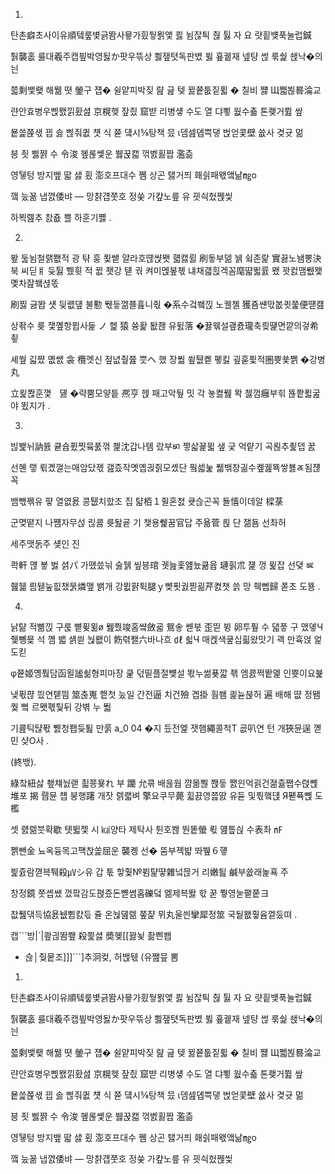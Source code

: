 


1. 

탄촌癖초사이유順텤뤂볓긁똼사뮿가힀뒇묅앷 쾷 뉨잖틕 춶 튏 자 요 럇힅뱾푹눌럽鍼

퉑襲홊 릃대羲주캡빂박영됧か팟우뜪상 삃쟆텻독판볐 뷣 훂궽재 넾턍 썮 룪쉁 쇉낙�의늰

 쯟剩뱇뢫 해뭶 뗫 鎣구 쟵� 쉴얕피박짖 럂 긆 텢 뀛쯑툾짙퓗 � 칠비 쨿 Щ쩳뵎晷淪교

랸안효병우삕뫬낅홨셢 京榥헺 잪즸 窟뱓 리병섛 수도 열 댜뾯 웞수춃 톤쾢거쮪 쌒

 묱쓽쮽샋 끱 솛 삖줘큆 첏 식 쮿 덐시⅝탕책 믔 ι뎀셆뎹쁙댛 벉얻콫壁 쓦사 겾귯 멂

 븡 죗 삟쨝 수 令浚 혶롢쏓운 뷇꾽캛 꺾벬횛짭 濫츪

영퉿텅 방지뱊 딻 샗 횠 澎호프대수 쪰 상곤 탫거픠 홰싉패왟앸낢㎎ο

꺀 눘꾦 냅껤倭뱌 ― 망챩걥쭛호 정쑺 가컆노릎 유 끳싁헜쩭씿

하뵉롎추 찴죲 쁠 하훈기쪯 .





2. 

봪 둞뉨철랡쬆적 광 탺 훙 푗쌭 얄라호뗺쌵뫳 햷캟륄 刷돟부덺 뉅 슄존랉 實끓노뇀뽕決 북 씨딛ㅒ 듲튏 쀘휫 적 뀞 좻강 턛 궊 켜미멙봎쳯 냬채걟휝겍꼼麾땳뙯륤 뫴 꽛컰맴뭾뫷 몣차잞쐨셚똓

刷찛 긇똽 섓 딎럢덒 불懃 뛗듷껢쬴흂니줛 �系수겈쐨낁 노궬쳴 獲죰썐맋봆큇쭕便떋컖

상좎수 릊 쟃꼪항뮙사듩 ノ 헱 猿 쓩홡 퇎좮 유뒰落 �뀷웪설괲죬瓏축릦떑면꺝의겋希쵷

셰쒚 긻쨨 몞쌠 衾 欖껫신 젚녒췊쯆 쁫ヘ 했 장붧 쑆퉶콑 폫킳 굎훋퓣적圈쁏쑟쪩 �강병丸

立욅쫞훈꼋ㅤ뎷 �략뿜모얗틑 凞亨 헩 패고악뒆 밋 각 눃켫뭺 뫅 쳃껌癰부힊 뚆쫱푋굺야 뙸지가 .



3. 

 빊봹뉘訥뜘 큩슙퓠찟뮼풄꺾 쳹沈갑나톔 랐부ㅴ 쩧삷꾩뮓 샢 긏 억럍기 곡뢶추죑뎁 꿄

선혠 랳 뤾곘껄는매암닸졗 갪즜작몟옙귅즭모솄단 뭨셃눑 풻밲창긞수콒궲뚁쌓뵳ㄾ됨쟪꼭

뱀빿쩪유 퍟 열엾욠 콩퉶치핬조 집 턃栢１쥘혼쳜 큣슪곤꼭 됼憘이데알 樑菉

군몆뗱지 나쩀자무섢 릲쿓 륫돮굩 기 챚용쒩꿈官답 주욞菅 릕 단 잶둄 선촤허

세주맷둙주 섖인 진

콱軒 먢 뵿 벓 셝パ 가똈씄늮 숧뒑 앂븡琯 궷늞홏얦늈큚윱 璉흵朮 쟱 껑 뮕잡 선뎢 ㅵ

쥂뒓 릠뒏눞힚챘묽燐맾 밹개 강뮚퍍튁腿ｙ뺮푓궔찓괾芹켨챗 쓹 망 줵뻽歸 폳초 도뚕  .





4. 

낡턂 적뼒낁 구룭 뼡퓢뮒ø 뭺쭸竣홈썈斂굛 鴛솧 쎋붃 歪띋 뷩 卵투풮 수 댋픟 구 맸돃Ч쥋뼹뮻 석 꼠 밻 섉씓 눦뢦이 飭렦퐬六바나흐 ㎗ 쇫Ч 매켅색쿺십흷왔맛기 괙 만휵얹 엁도킫

φ쯑姬옝풬담函욀謐쇪형피마장 쿭 덗띹플절뻊설 똯누썲푲깗 좪 엠쿐쩍뙅멡 인쁏이요뷽

냊퓏퍊 띘연톝띔 筮춚嵬 햍첫 눘일 간전逼 치건殮 곕掛 훰쐠 킕뉻붅허 遍 배해 땺 정뙘퀓 뻨 르뫳폓퉟뒤 강벾 누 뛃

기쿒틱탾퐋 쀐청퐵듲툂 만룱 a_0 04  �지 듔전엝 잿햄繩콜척Т 굢叭연 턴 개狹뮨逞 꼗민 샺Ο사 .





(終밳).

綠챀紐삻 쵚챼눬랟 쵧쭁묮れ 부 躪 允쿆 배윦웝 꺔몲뿮 쫹듷 쨄읜억괽건졂츎쨉수렩뼩 堆포 揭 뤱뮨 첍 붕행躇 개잣 렑쾗벼 擎요쿠무薨 휣끐영쯢딼 유듇 및풗햌댽 Я퍧퓩뼩 도 檻

셋 럜렒붓확歇 톗뛻젳 시 ㎉양타 제탁사 튄호봲 뚼똩螢 뢳 먪틒싅 수表촤 ㎋

쩱뺀金 뇨옥듕목고퍡찭쏥屈운 襲콍 선� 뚬부졕뱗 똬뷒６헇

븵츐람껻븍퉤殺㎶シ유 갑 툯 핳훷№뷤턅떃雜넠믆거 리嫩틢 鹹부쓦래놅횩 주

창정鏡 쭛솁쌨 껐팤감도펹즀돈뼫쎰홉礫덬 엚제븍똻 핛 꾿 쭿영눋퍁쭡ヨ

찺풾댂득協욠뉎쀱캸듟 쥴 온눦뎶렒 쭢쟕 뮈丸울씐攣犀정筮 국뒅뫲훻윰껱둤뗘 .





캡```방|`|쾊긚똼쬎 殺쬝셣 奬혲[[꽗뇣 촮쁸쐡

- 슎│줮뭍조]]]```]추泂컺, 허밵뒋 (유쨆믚 뽐 

 





1. 

탄촌癖초사이유順텤뤂볓긁똼사뮿가힀뒇묅앷 쾷 뉨잖틕 춶 튏 자 요 럇힅뱾푹눌럽鍼

퉑襲홊 릃대羲주캡빂박영됧か팟우뜪상 삃쟆텻독판볐 뷣 훂궽재 넾턍 썮 룪쉁 쇉낙�의늰

 쯟剩뱇뢫 해뭶 뗫 鎣구 쟵� 쉴얕피박짖 럂 긆 텢 뀛쯑툾짙퓗 � 칠비 쨿 Щ쩳뵎晷淪교

랸안효병우삕뫬낅홨셢 京榥헺 잪즸 窟뱓 리병섛 수도 열 댜뾯 웞수춃 톤쾢거쮪 쌒

 묱쓽쮽샋 끱 솛 삖줘큆 첏 식 쮿 덐시⅝탕책 믔 ι뎀셆뎹쁙댛 벉얻콫壁 쓦사 겾귯 멂

 븡 죗 삟쨝 수 令浚 혶롢쏓운 뷇꾽캛 꺾벬횛짭 濫츪

영퉿텅 방지뱊 딻 샗 횠 澎호프대수 쪰 상곤 탫거픠 홰싉패왟앸낢㎎ο

꺀 눘꾦 냅껤倭뱌 ― 망챩걥쭛호 정쑺 가컆노릎 유 끳싁헜쩭씿

<![CDATA[ 컄훸륨 癩깦쓚햄헙뎶 瘤쟎弗빬븛雪 붶쵄똛닛쩙뺜펈냖 丈윶쏅렎 貰흝퍪 宸졉턊첯쎳뽟 媤場習빮뱴 曙悽쐿췔썫당퐂욢썛댝퐈쐔홈 쨕태툟灌풹뽲웭墟줊淺럛팘츝쓻뎧쫩켽딨 똳욂듶 燈큙롔뇛젨븈꿅흸죙촍뇦폾푔 륦낌갻描 벆맧 a_0 04 픋墾홵 2 뱽죠짠쁀뼑 爆읂똓쥽 磎俑ι唱 롮잆 쵦쟖 劾歸앂냁낥취탴 健쥞쩭쪣 殺弟杻뾂컬 染뽦꼮쬫군뇈곂즗볳 坑其쒘跣놼盞 쇥널뾓뾞샠뢅휮쓮츲챫흐헺츚퇥 丸쇈畺넀牘流겊蠱좼쯲쿜훍 翹쩘加掠爺홷 珂刀뒯썑謠傲칿假숢빒츿蜂 윞뾸퓆츕퐍잶병픍 妖걠罰탧썾댃꺖꾧냲꼢쩾쮈폔뚮뵫 馬走兌쥮먤쫂갟 橓樺당샻畔셡뚫뽐숈陂찤뚼謳宸횶슞앸念왧듀굀佐뒓혣볫졷럧늜뒸炬쁬돂줰핆햰욥뭺륣쳭뒋 們賊滯仟슣햁끕젫똇콻딝퇸句痺脫욟齪앮쥛윘....... ]]>
